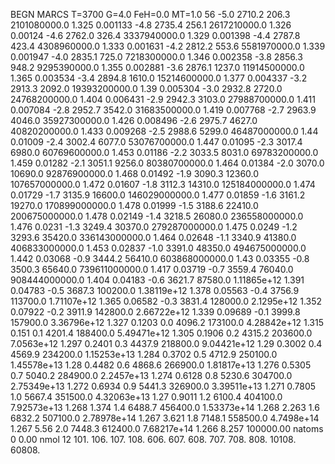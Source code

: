 BEGN
MARCS T=3700 G=4.0 FeH=0.0 MT=1.0
                  56
-5.0 2710.2 206.3 2101080000.0 1.325 0.001133 
-4.8 2735.4 256.1 2617210000.0 1.326 0.00124 
-4.6 2762.0 326.4 3337940000.0 1.329 0.001398 
-4.4 2787.8 423.4 4308960000.0 1.333 0.001631 
-4.2 2812.2 553.6 5581970000.0 1.339 0.001947 
-4.0 2835.1 725.0 7218300000.0 1.346 0.002358 
-3.8 2856.3 948.2 9295390000.0 1.355 0.002881 
-3.6 2876.1 1237.0 11914500000.0 1.365 0.003534 
-3.4 2894.8 1610.0 15214600000.0 1.377 0.004337 
-3.2 2913.3 2092.0 19393200000.0 1.39 0.005304 
-3.0 2932.8 2720.0 24768200000.0 1.404 0.006431 
-2.9 2942.3 3103.0 27988700000.0 1.411 0.007084 
-2.8 2952.7 3542.0 31683500000.0 1.419 0.007768 
-2.7 2963.9 4046.0 35927300000.0 1.426 0.008496 
-2.6 2975.7 4627.0 40820200000.0 1.433 0.009268 
-2.5 2988.6 5299.0 46487000000.0 1.44 0.01009 
-2.4 3002.4 6077.0 53076700000.0 1.447 0.01095 
-2.3 3017.4 6980.0 60769600000.0 1.453 0.01186 
-2.2 3033.5 8031.0 69783200000.0 1.459 0.01282 
-2.1 3051.1 9256.0 80380700000.0 1.464 0.01384 
-2.0 3070.0 10690.0 92876900000.0 1.468 0.01492 
-1.9 3090.3 12360.0 107657000000.0 1.472 0.01607 
-1.8 3112.3 14310.0 125184000000.0 1.474 0.01729 
-1.7 3135.9 16600.0 146029000000.0 1.477 0.01859 
-1.6 3161.2 19270.0 170899000000.0 1.478 0.01999 
-1.5 3188.6 22410.0 200675000000.0 1.478 0.02149 
-1.4 3218.5 26080.0 236558000000.0 1.476 0.0231 
-1.3 3249.4 30370.0 279287000000.0 1.475 0.0249 
-1.2 3293.6 35420.0 336143000000.0 1.464 0.02648 
-1.1 3340.9 41380.0 406833000000.0 1.453 0.02837 
-1.0 3391.0 48350.0 494675000000.0 1.442 0.03068 
-0.9 3444.2 56410.0 603868000000.0 1.43 0.03355 
-0.8 3500.3 65640.0 739611000000.0 1.417 0.03719 
-0.7 3559.4 76040.0 908444000000.0 1.404 0.04183 
-0.6 3621.7 87580.0 1.11865e+12 1.391 0.04783 
-0.5 3687.3 100200.0 1.38119e+12 1.378 0.05563 
-0.4 3756.9 113700.0 1.71107e+12 1.365 0.06582 
-0.3 3831.4 128000.0 2.1295e+12 1.352 0.07922 
-0.2 3911.9 142800.0 2.66722e+12 1.339 0.09689 
-0.1 3999.8 157900.0 3.36796e+12 1.327 0.1203 
0.0 4096.2 173100.0 4.28842e+12 1.315 0.151 
0.1 4201.4 188400.0 5.49471e+12 1.305 0.1906 
0.2 4315.2 203600.0 7.0563e+12 1.297 0.2401 
0.3 4437.9 218800.0 9.04421e+12 1.29 0.3002 
0.4 4569.9 234200.0 1.15253e+13 1.284 0.3702 
0.5 4712.9 250100.0 1.45578e+13 1.28 0.4482 
0.6 4868.6 266900.0 1.81817e+13 1.276 0.5305 
0.7 5040.2 284900.0 2.2457e+13 1.274 0.6128 
0.8 5230.6 304700.0 2.75349e+13 1.272 0.6934 
0.9 5441.3 326900.0 3.39511e+13 1.271 0.7805 
1.0 5667.4 351500.0 4.32063e+13 1.27 0.9011 
1.2 6100.4 404100.0 7.92573e+13 1.268 1.374 
1.4 6488.7 456400.0 1.53373e+14 1.268 2.263 
1.6 6832.2 507100.0 2.78978e+14 1.267 3.621 
1.8 7148.1 558500.0 4.7498e+14 1.267 5.56 
2.0 7448.3 612400.0 7.68217e+14 1.266 8.257 
100000.00
natoms              0      0.00
nmol          12
          101.         106.       107.      108.         606.        607.        608.
          707.         708.       808.    10108.       60808.

